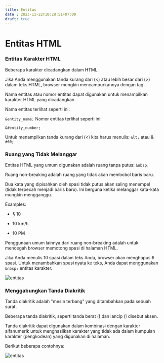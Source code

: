 ```yaml
---
title: Entitas
date : 2023-11-22T10:28:51+07:00
draft: true
---
```


# Entitas HTML
### Entitas Karakter HTML
Beberapa karakter dicadangkan dalam HTML.

Jika Anda menggunakan tanda kurang dari (<) atau lebih besar dari (>) dalam teks HTML, browser mungkin mencampurkannya dengan tag.

Nama entitas atau nomor entitas dapat digunakan untuk menampilkan karakter HTML yang dicadangkan.

Nama entitas terlihat seperti ini:

`&entity_name;`
Nomor entitas terlihat seperti ini:

`&#entity_number;`

Untuk menampilkan tanda kurang dari (<) kita harus menulis: `&lt;` atau & `#60;`

### Ruang yang Tidak Melanggar

Entitas HTML yang umum digunakan adalah ruang tanpa putus: `&nbsp;`

Ruang non-breaking adalah ruang yang tidak akan membobol baris baru.

Dua kata yang dipisahkan oleh spasi tidak putus akan saling menempel (tidak terpecah menjadi baris baru). Ini berguna ketika melanggar kata-kata mungkin mengganggu.

Examples:

- § 10

- 10 km/h

- 10 PM

Penggunaan umum lainnya dari ruang non-breaking adalah untuk mencegah browser memotong spasi di halaman HTML.

Jika Anda menulis 10 spasi dalam teks Anda, browser akan menghapus 9 spasi. Untuk menambahkan spasi nyata ke teks, Anda dapat menggunakan `&nbsp;` entitas karakter.

![entitas](https://github.com/uin-unit/docs-html/blob/main/images/entitas1.png)

### Menggabungkan Tanda Diakritik
Tanda diakritik adalah "mesin terbang" yang ditambahkan pada sebuah surat.

Beberapa tanda diakritik, seperti tanda berat (̀) dan lancip (́) disebut aksen.

Tanda diakritik dapat digunakan dalam kombinasi dengan karakter alfanumerik untuk menghasilkan karakter yang tidak ada dalam kumpulan karakter (pengkodean) yang digunakan di halaman.

Berikut beberapa contohnya:


![entitas](https://github.com/uin-unit/docs-html/blob/main/images/entitas2.png)


